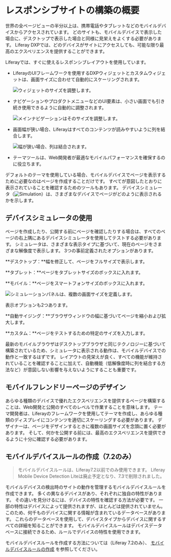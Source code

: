 # レスポンシブサイトの構築の概要

世界の全ページビューの半分以上は、携帯電話やタブレットなどのモバイルデバイスからアクセスされています。 どのサイトも、モバイルデバイスで表示した場合に、デスクトップで表示した場合と同様に見栄えをよくする必要があります。 Liferay DXPでは、どのデバイスがサイトにアクセスしても、可能な限り最高のエクスペリエンスを提供することができます。

Liferayでは、すぐに使えるレスポンシブレイアウトを使用しています。

  - LiferayのUIフレームワークを使用するDXPウィジェットとカスタムウィジェットは、画面サイズに合わせて自動的にスケーリングされます。

    ![ウィジェットのサイズを調整します。](./building-a-responsive-site/images/01.png)

  - ナビゲーションやプロダクトメニューなどのUI要素は、小さい画面でも引き続き使用できるように自動的に調整されます。

    ![メインナビゲーションはそのサイズを調整します。](./building-a-responsive-site/images/02.png)

  - 画面幅が狭い場合、Liferayはすべてのコンテンツが読みやすいように列を結合します。

    ![幅が狭い場合、列は結合されます。](./building-a-responsive-site/images/03.png)

  - テーマツールは、Web開発者が最適なモバイルパフォーマンスを確保するのに役立ちます。

デフォルトのテーマを使用している場合、モバイルデバイスでページを表示するために必要なのはページを作成することだけです。 すべてが意図したとおりに表示されていることを確認するためのツールもあります。 デバイスシミュレータ（![Simulation](../../../images/icon-simulation.png)）は、さまざまなデバイスでページがどのように表示されるかを示します。

## デバイスシミュレータの使用

ページを作成したり、公開する前にページを確認したりする場合は、すべてのページの右上隅にあるデバイスシミュレータを使用してテストする必要があります。 シミュレータは、さまざまな表示タイプに基づいて、現在のページをさまざまな解像度で表示します。 3つの事前定義されたオプションがあります。

**デスクトップ：**幅を修正して、ページをフルサイズで表示します。

**タブレット：**ページをタブレットサイズのボックスに入れます。

**モバイル：**ページをスマートフォンサイズのボックスに入れます。

![シミュレーションパネルは、複数の画面サイズを定義します。](./building-a-responsive-site/images/04.png)

表示オプションも2つあります。

**自動サイジング：**ブラウザウィンドウの幅に基づいてページを縮小および拡大します。

**カスタム：**ページをテストするための特定のサイズを入力します。

最新のモバイルブラウザはデスクトップブラウザと同じテクノロジーに基づいて構築されているため、シミュレータに表示される動作は、モバイルデバイスでの動作と一致するはずです。 レイアウトの見栄えが良く、すべての機能が維持されていることを確認することに加えて、自動機能（低解像度時に列を結合する方法など）が意図しない影響を与えないようにすることも重要です。

## モバイルフレンドリーページのデザイン

あらゆる種類のデバイスで優れたエクスペリエンスを提供するページを構築することは、Web開発と公開のすべてのレベルで作業することを意味します。 テーマ開発者は、Liferayのフレームワークを使用してテーマを作成し、あらゆる種類のディスプレイにコンテンツを適切にスケーリングする必要があります。 デザイナーは、ページをデザインするときに複数の画面サイズを念頭に置く必要があります。 そして、何かを公開する前には、最高のエクスペリエンスを提供できるように十分に確認する必要があります。

## モバイルデバイスルールの作成（7.2のみ）

> モバイルデバイスルールは、Liferay7.2以前でのみ使用できます。 Liferay Mobile Device Detection Liteは廃止予定となり、7.3で削除されました。

モバイルデバイスの検出時のサイトの動作を管理するモバイルデバイスルールを作成できます。 多くの異なるデバイスがあり、それぞれに独自の特性があります。 その違いを見分けるには、デバイスの特性を確認する方法が必要です。 一部の特性はデバイスによって提供されますが、ほとんどは提供されていません。 このため、何千ものデバイスに関する情報が含まれているデータベースがあります。 これらのデータベースを使用して、デバイスタイプからデバイスに関するすべての詳細を知ることができます。 モバイルデバイスルールはデバイスデータベースに接続できるため、ルールでデバイスの特性を使用できます。

モバイルデバイスルールを作成する方法については（Liferay 7.2のみ）、 [モバイルデバイスルールの作成](./creating-mobile-device-rules.md) を参照してください。
